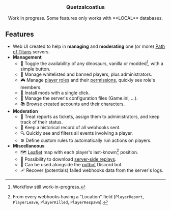 <p align="center">
    <h3 align="center"><b>Quetzalcoatlus</b></h3>
    <p align="center">Work in progress. Some features only works with **LOCAL** databases.</p>
</p>

## Features

* Web UI created to help in **managing** and **moderating** one (or more) [Path of Titans](https://pathoftitans.com/) servers.
* **Management**
    * 🔧 Toggle the availability of any dinosaurs, vanilla or modded[^1], with a simple button.
    * 👥 Manage whitelisted and banned players, plus administrators.
    * 🎮 Manage [player roles](https://hosting.pathoftitans.wiki/guide/player-roles) and their [permissions](https://hosting.pathoftitans.wiki/guide/chat-commands), quickly see role's members.
    * 🧩 Install mods with a single click.
    * 📄 Manage the server's configuration files (Game.ini, ...).
    * 📚 Browse created accounts and their characters.
* **Moderation**
    * 🎫 Treat reports as tickets, assign them to administrators, and keep track of their status.
    * 📝 Keep a historical record of all webhooks sent.
    * 🔍 Quickly see and filters all events involving a player.
    * ⚙️ Define custom rules to automatically run actions on players.
* **Miscellaneous**
    * 🗺️ [Leaflet](https://leafletjs.com/) map with each player's last-known[^2] position.
    * 🔄 Possibility to download [server-side replays](https://hosting.pathoftitans.wiki/guide/replay-recordings#server-side-replays).
    * 🤖 Can be used alongside the [potbot](https://www.potbot.xyz/) Discord bot.
    * 🩹 Recover (potentials) failed webhooks data from the server's logs.

[^1]: Workflow still work-in-progress.
[^2]: From every webhooks having a "Location" field (`PlayerReport`, `PlayerLeave`, `PlayerKilled`, `PlayerRespawn`).